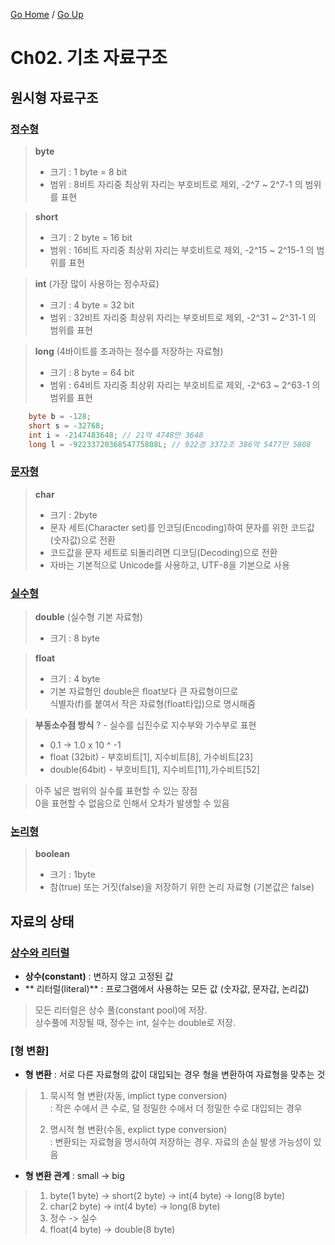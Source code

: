 [Go Home](https://github.com/devJRL/CodeLab-JAVA-Basic#codelab-java-basic) / [Go Up](../..#자바-입문)

# Ch02. 기초 자료구조

## 원시형 자료구조

### [정수형](./Basic1_Integer.java)

> **byte**  
> - 크기 : 1 byte = 8 bit  
> - 범위 : 8비트 자리중 최상위 자리는 부호비트로 제외, -2^7 ~ 2^7-1 의 범위를 표현

> **short**  
> - 크기 : 2 byte = 16 bit  
> - 범위 : 16비트 자리중 최상위 자리는 부호비트로 제외, -2^15 ~ 2^15-1 의 범위를 표현
 
> **int** (가장 많이 사용하는 정수자료)  
> - 크기 : 4 byte = 32 bit  
> - 범위 : 32비트 자리중 최상위 자리는 부호비트로 제외, -2^31 ~ 2^31-1 의 범위를 표현  

> **long** (4바이트를 초과하는 정수를 저장하는 자료형)  
> - 크기 : 8 byte = 64 bit  
> - 범위 : 64비트 자리중 최상위 자리는 부호비트로 제외, -2^63 ~ 2^63-1 의 범위를 표현

```java
	byte b = -128;
	short s = -32768;
	int i = -2147483648; // 21억 4748만 3648
	long l = -9223372036854775808L; // 922경 3372조 386억 5477만 5808
```


### [문자형](./Basic2_Character.java)

> **char**  
> - 크기 : 2byte
> - 문자 세트(Character set)를 인코딩(Encoding)하여 문자를 위한 코드값(숫자값)으로 전환  
> - 코드값을 문자 세트로 되돌리려면 디코딩(Decoding)으로 전환    
> - 자바는 기본적으로 Unicode를 사용하고, UTF-8을 기본으로 사용


### [실수형](./Basic3_Float.java)

> **double** (실수형 기본 자료형)
> - 크기 : 8 byte

> **float**
> - 크기 :  4 byte
> - 기본 자료형인 double은 float보다 큰 자료형이므로  
> 식별자(f)를 붙여서 작은 자료형(float타입)으로 명시해줌


> **부동소수점 방식**
? - 실수를 십진수로 지수부와 가수부로 표현  
> - 0.1 -> 1.0 x 10 ^ -1    
> - float (32bit) - 부호비트[1], 지수비트[8], 가수비트[23]  
> - double(64bit) - 부호비트[1], 지수비트[11],가수비트[52]

> 아주 넓은 범위의 실수릂 표현할 수 있는 장점  
> 0을 표현할 수 없음으로 인해서 오차가 발생할 수 있음


### [논리형](./Basic4_Boolean.java)

> **boolean**
> - 크기 : 1byte
> - 참(true) 또는 거짓(false)을 저장하기 위한 논리 자료형 (기본값은 false)


## 자료의 상태

### [상수와 리터럴](./Contant_and_Literal.java)

- **상수(constant)** : 변하지 않고 고정된 값  
- ** 리터럴(literal)**  : 프로그램에서 사용하는 모든 값 (숫자값, 문자갑, 논리값)  

> 모든 리터럴은 상수 풀(constant pool)에 저장.  
> 상수풀에 저장될 때, 정수는 int, 실수는 double로 저장.


### [형 변환]

- **형 변환** : 서로 다른 자료형의 값이 대입되는 경우 형을 변환하여 자료형을 맞추는 것

> 1. 묵시적 형 변환(자동, implict type conversion)  
> : 작은 수에서 큰 수로, 덜 정밀한 수에서 더 정밀한 수로 대입되는 경우  
>  
> 2. 명시적 형 변환(수동, explict type conversion)  
> : 변환되는 자료형을 명시하여 저장하는 경우. 자료의 손실 발생 가능성이 있음

  
- **형 변환 관계** : small -> big

> 1. byte(1 byte) -> short(2 byte) -> int(4 byte) -> long(8 byte)
> 2. char(2 byte) -> int(4 byte) -> long(8 byte)
> 3. 정수 -> 실수
> 4. float(4 byte) -> double(8 byte)